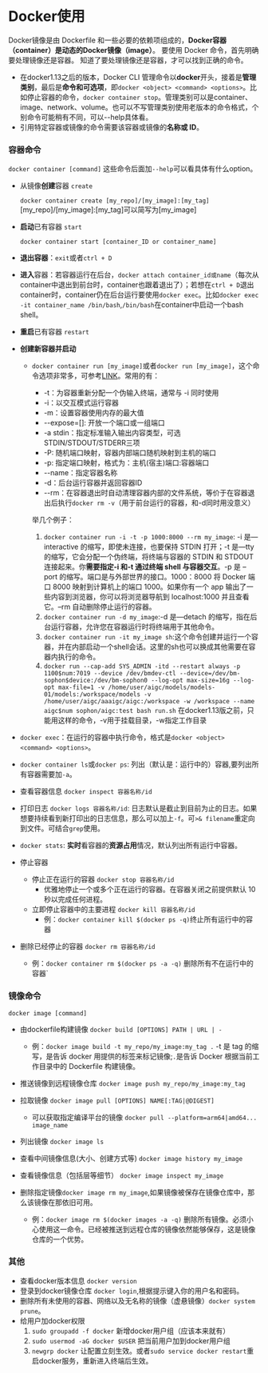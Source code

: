 
# Docker使用

Docker镜像是由 Dockerfile 和一些必要的依赖项组成的，**Docker容器（container）是动态的Docker镜像（image）**。
要使用 Docker 命令，首先明确要处理镜像还是容器。
知道了要处理镜像还是容器，才可以找到正确的命令。

- 在docker1.13之后的版本，Docker CLI 管理命令以**docker**开头，接着是**管理类别**，最后是**命令和可选项**，即`docker <object> <command> <options>`。比如停止容器的命令，`docker container stop`。管理类别可以是container、image、network、volume。也可以不写管理类别使用老版本的命令格式，个别命令可能稍有不同，可以--help具体看。
- 引用特定容器或镜像的命令需要该容器或镜像的**名称或 ID**。

### 容器命令
`docker container [command]`
这些命令后面加`--help`可以看具体有什么option。

- 从镜像**创建**容器 `create`
    
    `docker container create [my_repo]/[my_image]:[my_tag]`
    [my_repo]/[my_image]:[my_tag]可以简写为[my_image]

- **启动**已有容器 `start`
    
    `docker container start [container_ID or container_name]`
- **退出容器**：`exit`或者`ctrl + D`
- **进入**容器：若容器运行在后台，`docker attach container_id或name`（每次从container中退出到前台时，container也跟着退出了）；若想在`ctrl + D`退出container时，container仍在后台运行要使用`docker exec`。比如`docker exec -it container_name /bin/bash`,`/bin/bash`在container中启动一个bash shell。
- **重启**已有容器 `restart`
- **创建新容器并启动**
  - `docker container run [my_image]`或者`docker run [my_image]`，这个命令选项非常多，可参考[LINK](https://www.runoob.com/docker/docker-run-command.html)。常用的有：

    - -t：为容器重新分配一个伪输入终端，通常与 -i 同时使用
    - -i：以交互模式运行容器
    - -m：设置容器使用内存的最大值
    - --expose=[]: 开放一个端口或一组端口
    - -a stdin：指定标准输入输出内容类型，可选 STDIN/STDOUT/STDERR三项
    - -P: 随机端口映射，容器内部端口随机映射到主机的端口
    - -p: 指定端口映射，格式为：主机(宿主)端口:容器端口
    - --name：指定容器名称
    - -d：后台运行容器并返回容器ID
    - --rm：在容器退出时自动清理容器内部的文件系统，等价于在容器退出后执行`docker rm -v`（用于前台运行的容器，和-d同时用没意义）
   
    举几个例子：

    1. `docker container run -i -t -p 1000:8000 --rm my_image`:
        -i 是—interactive 的缩写，即使未连接，也要保持 STDIN 打开；-t 是—tty 的缩写，它会分配一个伪终端，将终端与容器的 STDIN 和 STDOUT 连接起来。你**需要指定-i 和-t 通过终端 shell 与容器交互**。-p 是 –port 的缩写。端口是与外部世界的接口。1000：8000 将 Docker 端口 8000 映射到计算机上的端口 1000。如果你有一个 app 输出了一些内容到浏览器，你可以将浏览器导航到 localhost:1000 并且查看它。–rm 自动删除停止运行的容器。
    2. `docker container run -d my_image`:-d 是—detach 的缩写，指在后台运行容器，允许您在容器运行时将终端用于其他命令。
    3. `docker container run -it my_image sh`:这个命令创建并运行一个容器，并在内部启动一个shell会话。这里的sh也可以换成其他需要在容器内执行的命令。
    4. `docker run --cap-add SYS_ADMIN -itd --restart always -p 1100$num:7019 --device /dev/bmdev-ctl --device=/dev/bm-sophon$device:/dev/bm-sophon0 --log-opt max-size=16g --log-opt max-file=1 -v /home/user/aigc/models/models-01/models:/workspace/models -v /home/user/aigc/aaaigc/aigc:/workspace -w /workspace --name aigc$num sophon/aigc:test bash run.sh` 在docker1.13版之前，只能用这样的命令，-v用于挂载目录，-w指定工作目录
 
- `docker exec`：在运行的容器中执行命令，格式是`docker <object> <command> <options>`。
- `docker container ls`或`docker ps`: 列出（默认是：运行中的）容器,要列出所有容器需要加`-a`。
- 查看容器信息 `docker inspect 容器名称/id`
- 打印日志 `docker logs 容器名称/id`: 日志默认是截止到目前为止的日志。如果想要持续看到新打印出的日志信息，那么可以加上`-f`。可`>& filename`重定向到文件。可结合`grep`使用。
- `docker stats`: **实时**看容器的**资源占用**情况，默认列出所有运行中容器。
- 停止容器
  - 停止正在运行的容器 `docker stop 容器名称/id`
    - 优雅地停止一个或多个正在运行的容器。在容器关闭之前提供默认 10 秒以完成任何进程。
  - 立即停止容器中的主要进程 `docker kill 容器名称/id`
    - 例：`docker container kill $(docker ps -q)`终止所有运行中的容器
- 删除已经停止的容器 `docker rm 容器名称/id`
  - 例：`docker container rm $(docker ps -a -q)` 删除所有不在运行中的容器`


### 镜像命令

`docker image [command]`
  - 由dockerfile构建镜像 `docker build [OPTIONS] PATH | URL | -`
    - 例：`docker image build -t my_repo/my_image:my_tag .` -t 是 tag 的缩写，是告诉 docker 用提供的标签来标记镜像;`.`是告诉 Docker 根据当前工作目录中的 Dockerfile 构建镜像。
  
  - 推送镜像到远程镜像仓库 `docker image push my_repo/my_image:my_tag`
  - 拉取镜像 `docker image pull [OPTIONS] NAME[:TAG|@DIGEST]`
    - 可以获取指定编译平台的镜像 `docker pull --platform=arm64|amd64... image_name`
  - 列出镜像 `docker image ls`
  - 查看中间镜像信息(大小、创建方式等) `docker image history my_image`
  - 查看镜像信息（包括层等细节） `docker image inspect my_image`
  - 删除指定镜像`docker image rm my_image`,如果镜像被保存在镜像仓库中，那么该镜像在那依旧可用。
    - 例：`docker image rm $(docker images -a -q)` 删除所有镜像。必须小心使用这一命令。已经被推送到远程仓库的镜像依然能够保存，这是镜像仓库的一个优势。

### 其他
- 查看docker版本信息 `docker version`
- 登录到docker镜像仓库 `docker login`,根据提示键入你的用户名和密码。
- 删除所有未使用的容器、网络以及无名称的镜像（虚悬镜像）`docker system prune`。
- 给用户加docker权限
  1. `sudo groupadd -f docker` 新增docker用户组（应该本来就有）
  2. `sudo usermod -aG docker $USER` 把当前用户加到docker用户组
  3. `newgrp docker` 让配置立刻生效。或者`sudo service docker restart`重启docker服务，重新进入终端后生效。